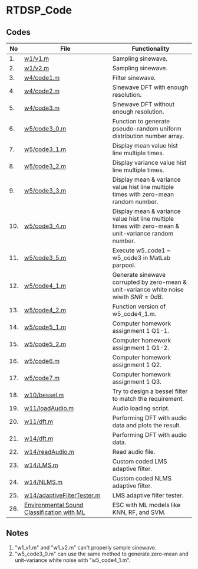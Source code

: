 # RTDSP_Code
 
## Codes

| No  | File                                                                                                                  | Functionality                                                                                        |
| --- | --------------------------------------------------------------------------------------------------------------------- | ---------------------------------------------------------------------------------------------------- |
| 1.  | [w1/v1.m](https://github.com/belongtothenight/RTDSP_Code/blob/main/src/w1/v1.m)                                       | Sampling sinewave.                                                                                   |
| 2.  | [w1/v2.m](https://github.com/belongtothenight/RTDSP_Code/blob/main/src/w1/v2.m)                                       | Sampling sinewave.                                                                                   |
| 3.  | [w4/code1.m](https://github.com/belongtothenight/RTDSP_Code/blob/main/src/w4/code1.m)                                 | Filter sinewave.                                                                                     |
| 4.  | [w4/code2.m](https://github.com/belongtothenight/RTDSP_Code/blob/main/src/w4/code2.m)                                 | Sinewave DFT with enough resolution.                                                                 |
| 5.  | [w4/code3.m](https://github.com/belongtothenight/RTDSP_Code/blob/main/src/w4/code3.m)                                 | Sinewave DFT without enough resolution.                                                              |
| 6.  | [w5/code3_0.m](https://github.com/belongtothenight/RTDSP_Code/blob/main/src/w5/code3_0.m)                             | Function to generate pseudo-random uniform distribution number array.                                |
| 7.  | [w5/code3_1.m](https://github.com/belongtothenight/RTDSP_Code/blob/main/src/w5/code3_1.m)                             | Display mean value hist line multiple times.                                                         |
| 8.  | [w5/code3_2.m](https://github.com/belongtothenight/RTDSP_Code/blob/main/src/w5/code3_2.m)                             | Display variance value hist line multiple times.                                                     |
| 9.  | [w5/code3_3.m](https://github.com/belongtothenight/RTDSP_Code/blob/main/src/w5/code3_3.m)                             | Display mean & variance value hist line multiple times with zero-mean random number.                 |
| 10. | [w5/code3_4.m](https://github.com/belongtothenight/RTDSP_Code/blob/main/src/w5/code3_4.m)                             | Display mean & variance value hist line multiple times with zero-mean & unit-variance random number. |
| 11. | [w5/code3_5.m](https://github.com/belongtothenight/RTDSP_Code/blob/main/src/w5/code3_5.m)                             | Execute w5_code1 ~ w5_code3 in MatLab parpool.                                                       |
| 12. | [w5/code4_1.m](https://github.com/belongtothenight/RTDSP_Code/blob/main/src/w5/code4_1.m)                             | Generate sinewave corrupted by zero-mean & unit-variance white noise wiwth $SNR=0dB$.                |
| 13. | [w5/code4_2.m](https://github.com/belongtothenight/RTDSP_Code/blob/main/src/w5/code4_2.m)                             | Function version of w5_code4_1.m.                                                                    |
| 14. | [w5/code5_1.m](https://github.com/belongtothenight/RTDSP_Code/blob/main/src/w5/code5_1.m)                             | Computer homework assignment 1 Q1-1.                                                                 |
| 15. | [w5/code5_2.m](https://github.com/belongtothenight/RTDSP_Code/blob/main/src/w5/code5_2.m)                             | Computer homework assignment 1 Q1-2.                                                                 |
| 16. | [w5/code6.m](https://github.com/belongtothenight/RTDSP_Code/blob/main/src/w5/code6.m)                                 | Computer homework assignment 1 Q2.                                                                   |
| 17. | [w5/code7.m](https://github.com/belongtothenight/RTDSP_Code/blob/main/src/w5/code7.m)                                 | Computer homework assignment 1 Q3.                                                                   |
| 18. | [w10/bessel.m](https://github.com/belongtothenight/RTDSP_Code/blob/main/src/w10/bessel.m)                             | Try to design a bessel filter to match the requirement.                                              |
| 19. | [w11/loadAudio.m](https://github.com/belongtothenight/RTDSP_Code/blob/main/src/w11/loadAudio.m)                       | Audio loading script.                                                                                |
| 20. | [w11/dft.m](https://github.com/belongtothenight/RTDSP_Code/blob/main/src/w11/dft.m)                                   | Performing DFT with audio data and plots the result.                                                 |
| 21. | [w14/dft.m](https://github.com/belongtothenight/RTDSP_Code/blob/main/src/w14/dft.m)                                   | Performing DFT with audio data.                                                                      |
| 22. | [w14/readAudio.m](https://github.com/belongtothenight/RTDSP_Code/blob/main/src/w14/readAudio.m)                       | Read audio file.                                                                                     |
| 23. | [w14/LMS.m](https://github.com/belongtothenight/RTDSP_Code/blob/main/src/w14/LMS.m)                                   | Custom coded LMS adaptive filter.                                                                    |
| 24. | [w14/NLMS.m](https://github.com/belongtothenight/RTDSP_Code/blob/main/src/w14/NLMS.m)                                 | Custom coded NLMS adaptive filter.                                                                   |
| 25. | [w14/adaptiveFilterTester.m](https://github.com/belongtothenight/RTDSP_Code/blob/main/src/w14/adaptiveFilterTester.m) | LMS adaptive filter tester.                                                                          |
| 26. | [Environmental Sound Classification with ML](https://github.com/belongtothenight/RTDSP_Code/tree/main/src/esc)        | ESC with ML models like KNN, RF, and SVM.                                                            |

## Notes

1. "w1_v1.m" and "w1_v2.m" can't properly sample sinewave.
2. "w5_code3_0.m" can use the same method to generate zero-mean and unit-variance white noise with "w5_code4_1.m".
